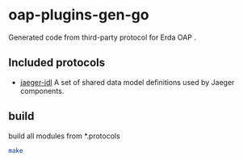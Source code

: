 # oap-plugins-gen-go
Generated code from third-party protocol for Erda OAP .

## Included protocols
- [jaeger-idl](https://github.com/jaegertracing/jaeger-idl) A set of shared data model definitions used by Jaeger components.

## build
build all modules from *.protocols

```sh
make
```
